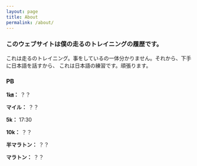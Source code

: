 ```yaml
---
layout: page
title: About
permalink: /about/
---
```


### このウェブサイトは僕の走るのトレイニングの履歴です。

これは走るのトレイニング。事をしているの一体分かりません。それから、下手に日本語を話すから、
これは日本語の練習です。頑張ります。

### PB

**1㎞：** ？？

**マイル：** ？？

**5k：** 17:30

**10k：** ？？

**半マラトン：** ？？

**マラトン：** ？？
